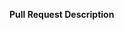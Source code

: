 <!--
  The title of your PR should follow the conventional commit template:
  https://www.conventionalcommits.org/en/v1.0.0/#summary

  ie:
  - feat: landing quote component
  - style: formatted Navbar.vue
  - chore: updated gitignore

  See here for pr title examples types:
  https://github.com/commitizen/conventional-commit-types/blob/master/index.json
 -->

<!--
  Note: Although there are no restrictions on merging directly, please do try to get someone to look over your code.
        Or at the very least look it over yourself one more time before merging.

  Please DO NOT merge if you have failing checks! PR title fails are the easiest to fix.
 -->

**Pull Request Description**

<!--
  Provide a brief description/context for this pull request and the work done.
  This makes it easier to reread in the future and navigate the repo.
 -->
